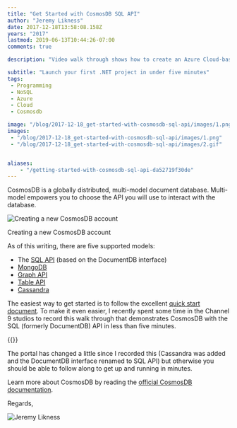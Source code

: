 ```yaml
---
title: "Get Started with CosmosDB SQL API"
author: "Jeremy Likness"
date: 2017-12-18T13:58:08.158Z
years: "2017"
lastmod: 2019-06-13T10:44:26-07:00
comments: true

description: "Video walk through shows how to create an Azure Cloud-based NoSQL database with CosmosDB and connect from a .NET application using the SQL API in under 5 minutes."

subtitle: "Launch your first .NET project in under five minutes"
tags:
 - Programming 
 - NoSQL 
 - Azure 
 - Cloud 
 - Cosmosdb 

image: "/blog/2017-12-18_get-started-with-cosmosdb-sql-api/images/1.png" 
images:
 - "/blog/2017-12-18_get-started-with-cosmosdb-sql-api/images/1.png" 
 - "/blog/2017-12-18_get-started-with-cosmosdb-sql-api/images/2.gif" 


aliases:
    - "/getting-started-with-cosmosdb-sql-api-da52719f30de"
---
```


CosmosDB is a globally distributed, multi-model document database. Multi-model empowers you to choose the API you will use to interact with the database.

![Creating a new CosmosDB account](/blog/2017-12-18_get-started-with-cosmosdb-sql-api/images/1.png)
<figcaption>Creating a new CosmosDB account</figcaption>

As of this writing, there are five supported models:

* The [SQL API](https://jlik.me/cb5) (based on the DocumentDB interface)
* [MongoDB](https://jlik.me/cb6)
* [Graph API](https://jlik.me/cb7)
* [Table API](https://jlik.me/cb8)
* [Cassandra](https://jlik.me/cb9)

The easiest way to get started is to follow the excellent [quick start document](https://jlik.me/cca). To make it even easier, I recently spent some time in the Channel 9 studios to record this walk through that demonstrates CosmosDB with the SQL (formerly DocumentDB) API in less than five minutes.

{{<youtube Nccze3seDc0>}}

The portal has changed a little since I recorded this (Cassandra was added and the DocumentDB interface renamed to SQL API) but otherwise you should be able to follow along to get up and running in minutes.

Learn more about CosmosDB by reading the [official CosmosDB documentation](https://jlik.me/ccb).

Regards,

![Jeremy Likness](/blog/2017-12-18_get-started-with-cosmosdb-sql-api/images/2.gif)

